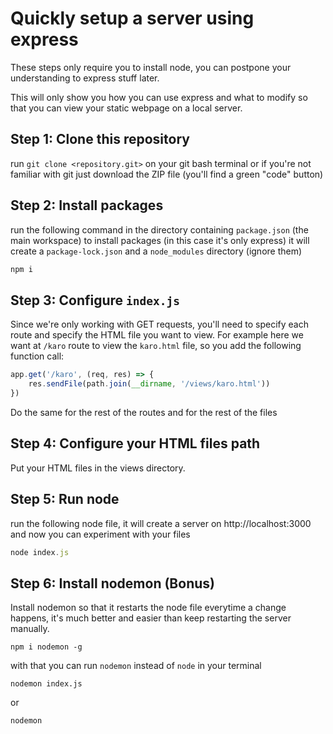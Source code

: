 # Quickly setup a server using express

These steps only require you to install node, you can postpone your understanding to express stuff later.

This will only show you how you can use express and what to modify so that you can view your static webpage on a local server.

## Step 1: Clone this repository
run `git clone <repository.git>` on your git bash terminal or if you're not familiar with git just download the ZIP file (you'll find a green "code" button)

## Step 2: Install packages
run the following command in the directory containing `package.json` (the main workspace) to install packages (in this case it's only express) it will create a `package-lock.json` and a `node_modules` directory (ignore them)
```bash
npm i
```

## Step 3: Configure `index.js` 

Since we're only working with GET requests, you'll need to specify each route and specify the HTML file you want to view.
For example here we want at `/karo` route to view the `karo.html` file, so you add the following function call:

```js
app.get('/karo', (req, res) => {
    res.sendFile(path.join(__dirname, '/views/karo.html'))
})
```
Do the same for the rest of the routes and for the rest of the files

## Step 4: Configure your HTML files path

Put your HTML files in the views directory.

## Step 5: Run node
run the following node file, it will create a server on http://localhost:3000 and now you can experiment with your files
```js
node index.js
```

## Step 6: Install nodemon (Bonus)
Install nodemon so that it restarts the node file everytime a change happens, it's much better and easier than keep restarting the server manually.
```
npm i nodemon -g
```

with that you can run `nodemon` instead of `node` in your terminal

```
nodemon index.js
```
or
```
nodemon
```
